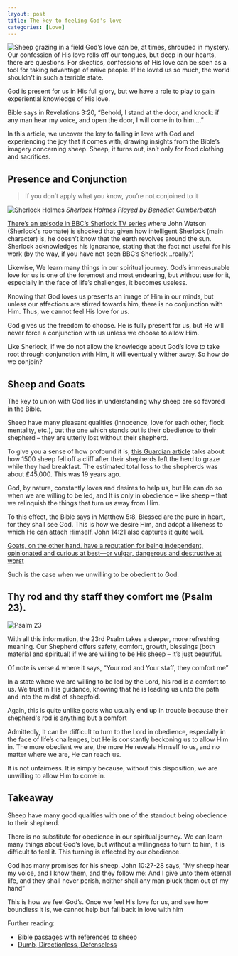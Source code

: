 ```yaml
---
layout: post
title: The key to feeling God's love
categories: [Love]
---
```


![Sheep grazing in a field ](https://images.unsplash.com/photo-1494079218307-7fa091ab4df2?q=80&w=2940&auto=format&fit=crop&ixlib=rb-4.0.3&ixid=M3wxMjA3fDB8MHxwaG90by1wYWdlfHx8fGVufDB8fHx8fA%3D%3D "Sheep grazing in a field. ")
God’s love can be, at times, shrouded in mystery. Our confession of His love rolls off our tongues, but deep in our hearts, there are questions. For skeptics, confessions of His love can be seen as a tool for taking advantage of naive people. If He loved us so much, the world shouldn't in such a terrible state.

God is present for us in His full glory, but we have a role to play to gain experiential knowledge of His love.

Bible says in Revelations 3:20, “Behold, I stand at the door, and knock: if any man hear my voice, and open the door, I will come in to him….”

In this article, we uncover the key to falling in love with God and experiencing the joy that it comes with, drawing insights from the Bible’s imagery concerning sheep. Sheep, it turns out, isn’t only for food clothing and sacrifices.

## Presence and Conjunction

> If you don’t apply what you know, you’re not conjoined to it

![Sherlock Holmes ](https://static.independent.co.uk/s3fs-public/thumbnails/image/2014/03/07/09/Sherlock-PA2.jpg?quality=75&width=1250&crop=3%3A2%2Csmart&auto=webp "Sherlock Holmes. src: https://www.independent.co.uk/arts-entertainment/tv/news/sherlock-fans-rejoice-benedict-cumberbatch-would-love-to-play-the-detective-into-old-age-9756190.html")
_Sherlock Holmes Played by Benedict Cumberbatch_

[There’s an episode in BBC’s Sherlock TV series](https://youtu.be/fedC7Pv08Ms?si=jLhQZ9IYfb_oahxZ) where John Watson (Sherlock's roomate) is shocked that given how intelligent Sherlock (main character) is, he doesn’t know that the earth revolves around the sun. Sherlock acknowledges his ignorance, stating that the fact not useful for his work (by the way, if you have not seen BBC’s Sherlock…really?)

Likewise, We learn many things in our spiritual journey. God’s immeasurable love for us is one of the foremost and most endearing, but without use for it, especially in the face of life’s challenges, it becomes useless.

Knowing that God loves us presents an image of Him in our minds, but unless our affections are stirred towards him, there is no conjunction with Him. Thus, we cannot feel His love for us.

God gives us the freedom to choose. He is fully present for us, but He will never force a conjunction with us unless we choose to allow Him.

Like Sherlock, if we do not allow the knowledge about God’s love to take root through conjunction with Him, it will eventually wither away. So how do we conjoin?

## Sheep and Goats

The key to union with God lies in understanding why sheep are so favored in the Bible.

Sheep have many pleasant qualities (innocence, love for each other, flock mentality, etc.), but the one which stands out is their obedience to their shepherd – they are utterly lost without their shepherd.

To give you a sense of how profound it is, [this Guardian article](https://www.theguardian.com/world/2005/jul/09/1) talks about how 1500 sheep fell off a cliff after their shepherds left the herd to graze while they had breakfast. The estimated total loss to the shepherds was about £45,000. This was 19 years ago.

God, by nature, constantly loves and desires to help us, but He can do so when we are willing to be led, and It is only in obedience – like sheep – that we relinquish the things that turn us away from Him.

To this effect, the Bible says in Matthew 5:8, Blessed are the pure in heart, for they shall see God. This is how we desire Him, and adopt a likeness to which He can attach Himself. John 14:21 also captures it quite well.

[Goats, on the other hand, have a reputation for being independent, opinionated and curious at best—or vulgar, dangerous and destructive at worst](https://www.ucg.org/beyond-today/blogs/what-is-the-difference-between-sheep-and-goats)

Such is the case when we unwilling to be obedient to God.

## Thy rod and thy staff they comfort me (Psalm 23).

![Psalm 23 ](https://images.pexels.com/photos/7983593/pexels-photo-7983593.jpeg?auto=compress&cs=tinysrgb&w=1260&h=750&dpr=2 "Photo by Pelageia  Zelenina from Pexels: https://www.pexels.com/photo/calm-woman-lying-with-closed-eyes-in-nature-in-daytime-7983593//")

With all this information, the 23rd Psalm takes a deeper, more refreshing meaning. Our Shepherd offers safety, comfort, growth, blessings (both material and spiritual) if we are willing to be His sheep – it’s just beautiful.

Of note is verse 4 where it says, “Your rod and Your staff, they comfort me”

In a state where we are willing to be led by the Lord, his rod is a comfort to us. We trust in His guidance, knowing that he is leading us unto the path and into the midst of sheepfold.

Again, this is quite unlike goats who usually end up in trouble because their shepherd's rod is anything but a comfort

Admittedly, It can be difficult to turn to the Lord in obedience, especially in the face of life’s challenges, but He is constantly beckoning us to allow Him in. The more obedient we are, the more He reveals Himself to us, and no matter where we are, He can reach us.

It is not unfairness. It is simply because, without this disposition, we are unwilling to allow Him to come in.

## Takeaway

Sheep have many good qualities with one of the standout being obedience to their shepherd.

There is no substitute for obedience in our spiritual journey. We can learn many things about God’s love, but without a willingness to turn to him, it is difficult to feel it. This turning is effected by our obedience.

God has many promises for his sheep. John 10:27-28 says, “My sheep hear my voice, and I know them, and they follow me: And I give unto them eternal life, and they shall never perish, neither shall any man pluck them out of my hand”

This is how we feel God’s. Once we feel His love for us, and see how boundless it is, we cannot help but fall back in love with him

Further reading:

- Bible passages with references to sheep
- [Dumb, Directionless, Defenseless](https://www.challies.com/christian-living/dumb-directionless-defenseless/)
